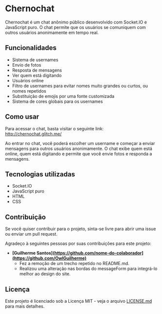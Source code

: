 # Chernochat

Chernochat é um chat anônimo público desenvolvido com Socket.IO e JavaScript puro. O chat permite que os usuários se comuniquem com outros usuários anonimamente em tempo real.

## Funcionalidades

- Sistema de usernames
- Envio de fotos
- Resposta de mensagens
- Ver quem está digitando
- Usuários online
- Filtro de usernames para evitar nomes muito grandes ou curtos, ou nomes repetidos
- Substituição de emojis por uma fonte customizada
- Sistema de cores globais para os usernames

## Como usar

Para acessar o chat, basta visitar o seguinte link: http://chernochat.glitch.me/

Ao entrar no chat, você poderá escolher um username e começar a enviar mensagens para outros usuários anonimamente. O chat exibe quem está online, quem está digitando e permite que você envie fotos e responda a mensagens.

## Tecnologias utilizadas

- Socket.IO
- JavaScript puro
- HTML
- CSS

## Contribuição

Se você quiser contribuir para o projeto, sinta-se livre para abrir uma issue ou enviar um pull request.


Agradeço à seguintes pessoas por suas contribuições para este projeto:

- **[Guilherme Santos](https://github.com/nome-do-colaborador](https://github.com/OwlGuilherme)**
  - Fez a remoção de um trecho repetido no README.md.
  - Realizou uma alteração nas bordas do messageForm para integrá-lo melhor ao design do site.


## Licença

Este projeto é licenciado sob a Licença MIT - veja o arquivo [LICENSE.md](https://github.com/<seu-usuario>/chernochat/blob/main/LICENSE) para mais detalhes.


